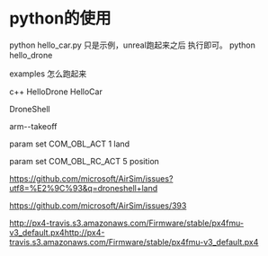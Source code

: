 # python的使用

python hello_car.py 只是示例，unreal跑起来之后 执行即可。
python hello_drone

examples 怎么跑起来

c++
HelloDrone
HelloCar

DroneShell

arm--takeoff

param set COM_OBL_ACT 1  land 

param set COM_OBL_RC_ACT 5   position

https://github.com/microsoft/AirSim/issues?utf8=%E2%9C%93&q=droneshell+land

https://github.com/microsoft/AirSim/issues/393

http://px4-travis.s3.amazonaws.com/Firmware/stable/px4fmu-v3_default.px4http://px4-travis.s3.amazonaws.com/Firmware/stable/px4fmu-v3_default.px4

